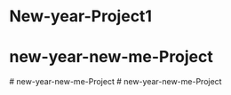 # New-year-Project1
# new-year-new-me-Project
#   n e w - y e a r - n e w - m e - P r o j e c t  
 #   n e w - y e a r - n e w - m e - P r o j e c t  
 